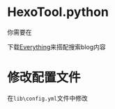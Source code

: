 # HexoTool.python
你需要在



下载[Everything](https://www.voidtools.com/zh-cn/downloads/)来搭配搜索blog内容



# 修改配置文件

在`lib\config.yml`文件中修改








